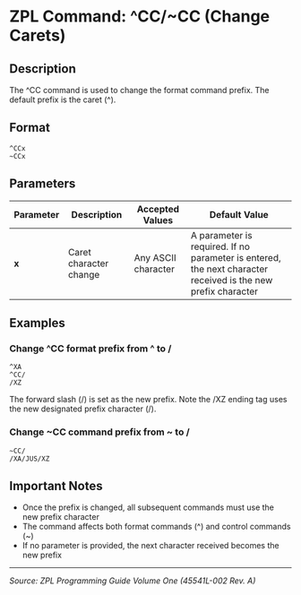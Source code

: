 # ZPL Command: ^CC/~CC (Change Carets)

## Description
The ^CC command is used to change the format command prefix. The default prefix is the caret (^).

## Format
```
^CCx
~CCx
```

## Parameters
| Parameter | Description | Accepted Values | Default Value |
|-----------|-------------|----------------|---------------|
| **x** | Caret character change | Any ASCII character | A parameter is required. If no parameter is entered, the next character received is the new prefix character |

## Examples

### Change ^CC format prefix from ^ to /
```
^XA
^CC/
/XZ
```
The forward slash (/) is set as the new prefix. Note the /XZ ending tag uses the new designated prefix character (/).

### Change ~CC command prefix from ~ to /
```
~CC/
/XA/JUS/XZ
```

## Important Notes
- Once the prefix is changed, all subsequent commands must use the new prefix character
- The command affects both format commands (^) and control commands (~)
- If no parameter is provided, the next character received becomes the new prefix

---
*Source: ZPL Programming Guide Volume One (45541L-002 Rev. A)*

